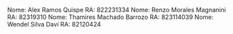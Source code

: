 Nome: Alex Ramos Quispe RA: 822231334
Nome: Renzo Morales Magnanini RA: 82319310
Nome: Thamires Machado Barrozo RA: 823114039
Nome: Wendel Silva Davi RA: 82120424